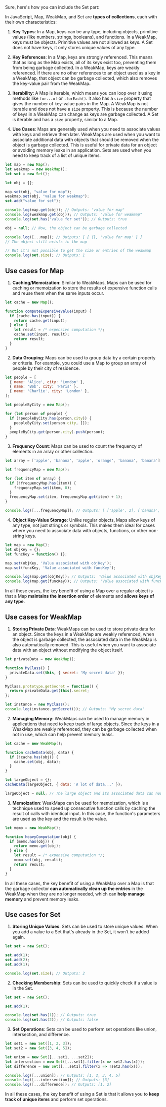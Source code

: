 Sure, here's how you can include the Set part:

In JavaScript, Map, WeakMap, and Set are __types of collections__, each with their own characteristics:

1. **Key Types**: In a Map, keys can be any type, including objects, primitive values (like numbers, strings, booleans), and functions. In a WeakMap, keys must be objects. Primitive values are not allowed as keys. A Set does not have keys, it only stores unique values of any type.

2. **Key References**: In a Map, keys are strongly referenced. This means that as long as the Map exists, all of its keys exist too, preventing them from being garbage collected. In a WeakMap, keys are weakly referenced. If there are no other references to an object used as a key in a WeakMap, that object can be garbage collected, which also removes the key-value pair from the WeakMap.

3. **Iterability**: A Map is iterable, which means you can loop over it using methods like `for...of` or `.forEach()`. It also has a `size` property that gives the number of key-value pairs in the Map. A WeakMap is not iterable and does not have a `size` property. This is because the number of keys in a WeakMap can change as keys are garbage collected. A Set is iterable and has a `size` property, similar to a Map.

4. **Use Cases**: Maps are generally used when you need to associate values with keys and retrieve them later. WeakMaps are used when you want to associate additional data with objects that should be removed when the object is garbage collected. This is useful for private data for an object or avoiding memory leaks in an application. Sets are used when you need to keep track of a list of unique items.

```javascript
let map = new Map();
let weakmap = new WeakMap();
let set = new Set();

let obj = {};

map.set(obj, "value for map");
weakmap.set(obj, "value for weakmap");
set.add("value for set");

console.log(map.get(obj)); // Outputs: "value for map"
console.log(weakmap.get(obj)); // Outputs: "value for weakmap"
console.log(set.has("value for set")); // Outputs: true

obj = null; // Now, the object can be garbage collected

console.log([...map]); // Outputs: [ [ {}, 'value for map' ] ]
// The object still exists in the map

// But it's not possible to get the size or entries of the weakmap
console.log(set.size); // Outputs: 1
```

## Use cases for Map
1. **Caching/Memoization**: Similar to WeakMaps, Maps can be used for caching or memoization to store the results of expensive function calls and reuse them when the same inputs occur.

```javascript
let cache = new Map();

function computeExpensiveValue(input) {
  if (cache.has(input)) {
    return cache.get(input);
  } else {
    let result = /* expensive computation */;
    cache.set(input, result);
    return result;
  }
}
```

2. **Data Grouping**: Maps can be used to group data by a certain property or criteria. For example, you could use a Map to group an array of people by their city of residence.

```javascript
let people = [
  { name: 'Alice', city: 'London' },
  { name: 'Bob', city: 'Paris' },
  { name: 'Charlie', city: 'London' },
];

let peopleByCity = new Map();

for (let person of people) {
  if (!peopleByCity.has(person.city)) {
    peopleByCity.set(person.city, []);
  }
  peopleByCity.get(person.city).push(person);
}
```

3. **Frequency Count**: Maps can be used to count the frequency of elements in an array or other collection.

```javascript
let array = ['apple', 'banana', 'apple', 'orange', 'banana', 'banana'];

let frequencyMap = new Map();

for (let item of array) {
  if (!frequencyMap.has(item)) {
    frequencyMap.set(item, 0);
  }
  frequencyMap.set(item, frequencyMap.get(item) + 1);
}

console.log([...frequencyMap]); // Outputs: [ ['apple', 2], ['banana', 3], ['orange', 1] ]
```

4. **Object Key-Value Storage**: Unlike regular objects, Maps allow keys of any type, not just strings or symbols. This makes them ideal for cases where you need to associate data with objects, functions, or other non-string keys.

```javascript
let map = new Map();
let objKey = {};
let funcKey = function() {};

map.set(objKey, 'Value associated with objKey');
map.set(funcKey, 'Value associated with funcKey');

console.log(map.get(objKey)); // Outputs: 'Value associated with objKey'
console.log(map.get(funcKey)); // Outputs: 'Value associated with funcKey'
```

In all these cases, the key benefit of using a Map over a regular object is that a Map __maintains the insertion order__ of elements and __allows keys of any type__.

## Use cases for WeakMap

1. **Storing Private Data**: WeakMaps can be used to store private data for an object. Since the keys in a WeakMap are weakly referenced, when the object is garbage collected, the associated data in the WeakMap is also automatically removed. This is useful when you want to associate data with an object without modifying the object itself.

```javascript
let privateData = new WeakMap();

function MyClass() {
  privateData.set(this, { secret: 'My secret data' });
}

MyClass.prototype.getSecret = function() {
  return privateData.get(this).secret;
};

let instance = new MyClass();
console.log(instance.getSecret()); // Outputs: "My secret data"
```

2. **Managing Memory**: WeakMaps can be used to manage memory in applications that need to keep track of large objects. Since the keys in a WeakMap are weakly referenced, they can be garbage collected when not in use, which can help prevent memory leaks.

```javascript
let cache = new WeakMap();

function cacheData(obj, data) {
  if (!cache.has(obj)) {
    cache.set(obj, data);
  }
}

let largeObject = {};
cacheData(largeObject, { data: 'A lot of data...' });

largeObject = null; // The large object and its associated data can now be garbage collected
```

3. **Memoization**: WeakMaps can be used for memoization, which is a technique used to speed up consecutive function calls by caching the result of calls with identical input. In this case, the function's parameters are used as the key and the result is the value.

```javascript
let memo = new WeakMap();

function heavyComputation(obj) {
  if (memo.has(obj)) {
    return memo.get(obj);
  } else {
    let result = /* expensive computation */;
    memo.set(obj, result);
    return result;
  }
}
```

In all these cases, the key benefit of using a WeakMap over a Map is that the garbage collector __can automatically clean up the entries__ in the WeakMap when they are no longer needed, which can __help manage memory__ and prevent memory leaks.


## Use cases for Set

1. **Storing Unique Values**: Sets can be used to store unique values. When you add a value to a Set that's already in the Set, it won't be added again.

```javascript
let set = new Set();

set.add(1);
set.add(2);
set.add(1);

console.log(set.size); // Outputs: 2
```

2. **Checking Membership**: Sets can be used to quickly check if a value is in the Set.

```javascript
let set = new Set();

set.add(1);

console.log(set.has(1)); // Outputs: true
console.log(set.has(2)); // Outputs: false
```

3. **Set Operations**: Sets can be used to perform set operations like union, intersection, and difference.

```javascript
let set1 = new Set([1, 2, 3]);
let set2 = new Set([3, 4, 5]);

let union = new Set([...set1, ...set2]);
let intersection = new Set([...set1].filter(x => set2.has(x)));
let difference = new Set([...set1].filter(x => !set2.has(x)));

console.log([...union]); // Outputs: [1, 2, 3, 4, 5]
console.log([...intersection]); // Outputs: [3]
console.log([...difference]); // Outputs: [1, 2]
```

In all these cases, the key benefit of using a Set is that it allows you to __keep track of unique items__ and perform set operations.


